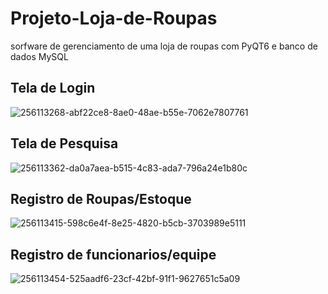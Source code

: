 # Projeto-Loja-de-Roupas
 sorfware de gerenciamento de uma loja de roupas com PyQT6 e banco de dados MySQL
## Tela de Login
 ![256113268-abf22ce8-8ae0-48ae-b55e-7062e7807761](https://github.com/davigledson/Projeto-Loja-de-Roupas/assets/107668423/c2b4539f-0393-4c39-bdcf-b307162c76b9)

 ## Tela de Pesquisa
![256113362-da0a7aea-b515-4c83-ada7-796a24e1b80c](https://github.com/davigledson/Projeto-Loja-de-Roupas/assets/107668423/8a533f34-e69d-48fd-9989-0fe06decbb02)

## Registro de Roupas/Estoque
![256113415-598c6e4f-8e25-4820-b5cb-3703989e5111](https://github.com/davigledson/Projeto-Loja-de-Roupas/assets/107668423/31cb359b-1ff7-4589-8436-27f7c942ced8)

## Registro de funcionarios/equipe
![256113454-525aadf6-23cf-42bf-91f1-9627651c5a09](https://github.com/davigledson/Projeto-Loja-de-Roupas/assets/107668423/f47d2deb-45e4-41ad-9ea0-07053c6076a3)
